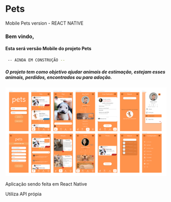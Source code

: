 # Pets
Mobile Pets version - REACT NATIVE

### Bem vindo,
#### Esta será versão Mobile do projeto Pets 
<p>
<p>

```sh
 -- AINDA EM CONSTRUÇÃO --
 ```
 <p>
<p>
 
 ##### O projeto tem como objetivo ajudar animais de estimação, estejam esses animais, perdidos, encontrados ou para adoção.

[![](https://github.com/JulianoRSousa/Pets/blob/main/src/assets/petsScreens.png)](https://www.figma.com/file/fxhQycSCJgSjIRIdyXCqYc/Vis%C3%A3o-geral?node-id=202%3A189)

Aplicação sendo feita em React Native

Utiliza API própia
